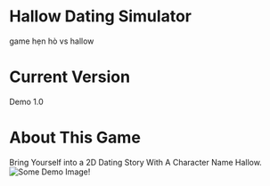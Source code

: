 # Hallow Dating Simulator
game hẹn hò vs hallow

# Current Version
Demo 1.0

# About This Game
Bring Yourself into a 2D Dating Story With A Character Name Hallow.
![Some Demo Image!]([http://url/to/img.png](https://ibb.co/mHfqwRx))
